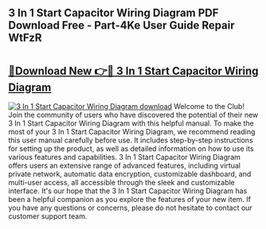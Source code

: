 ## 3 In 1 Start Capacitor Wiring Diagram PDF Download Free - Part-4Ke User Guide Repair WtFzR

# <h2><a href="http://dflqty.blite.top/?on=3+In+1+Start+Capacitor+Wiring+Diagram">🔗Download New 👉🔴 3 In 1 Start Capacitor Wiring Diagram</a></h2>

[![3 In 1 Start Capacitor Wiring Diagram download](https://i.imgur.com/lujVjoI.png)](http://dflqty.blite.top/?on=3+In+1+Start+Capacitor+Wiring+Diagram)
Welcome to the Club! Join the community of users who have discovered the potential of their new 3 In 1 Start Capacitor Wiring Diagram with this helpful manual. To make the most of your 3 In 1 Start Capacitor Wiring Diagram, we recommend reading this user manual carefully before use. It includes step-by-step instructions for setting up the product, as well as detailed information on how to use its various features and capabilities. 3 In 1 Start Capacitor Wiring Diagram offers users an extensive range of advanced features, including virtual private network, automatic data encryption, customizable dashboard, and multi-user access, all accessible through the sleek and customizable interface. It's our hope that the 3 In 1 Start Capacitor Wiring Diagram has been a helpful companion as you explore the features of your new item. If you have any questions or concerns, please do not hesitate to contact our customer support team.
